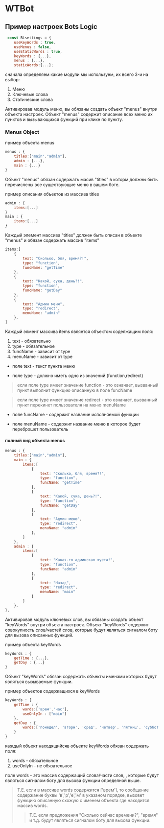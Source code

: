 # WTBot

## Пример настроек Bots Logic ##

```js
 const BLsettings = {
    useKeyWords : true,
    useMenus : false,
    useStaticWords : true,
    keyWords : {...},
    menus : {...},
    staticWords:{...};
```

сначала определяем какие модули мы используем, их всего 3-и на выбор:
1. Меню
2. Ключевые слова
3. Статические слова

Активировав модуль меню, вы обязаны создать объект "menus" внутри объекта настроек.
Объект "menus" содержит описание всех меню их пунктов и вызывающихся функций при клике по пункту.

### Menus Object ###

пример объекта menus
``` js
menus : {
    titles:["main","admin"],
    admin : {...},
    main : {...}
}
```

Объект "menus" обязан содержать масив "titles" в которм должны быть перечислены все существующие меню в вашем боте.

пример описания объектов из массива titles
``` js
admin : {
    items:[...]
}
main : {
    items:[...]
}
```
Каждый элемент массива "titles" должен быть описан в объекте "menus" и обязан содержать массив "items"
``` js
items:[
    {
        text: "Сколько, бля, время?!",
        type: "function",
        funcName: "getTime"
    },
    {
        text: "Какой, сука, день?!",
        type: "function",
        funcName: "getDay"
    },
    {
        text: "Админ меню",
        type: "redirect",
        menuName: "admin"
    },
]
```
Каждый элмент массива items является объектом соделжащим поля:
1. text - обязательно
2. type - обязательное
3. funcName - зависит от type
4. menuName - зависит от type

+ поле text - текст пункта меню

+ поле type - должно иметь одно из значений (function,redirect)

>если поле type имеет значение function - это означает, вызванный пункт выполнит функцию описанную в поле funcName

>если поле type имеет значение redirect - это означает, вызванный пункт перекинет пользователя на меню menuName

+ поле funcName - содержит название исполняемой функции

+ поле menuName - содержит название меню в которое будет переброшет пользователь

#### полный вид объекта menus ####
```js
menus : {
    titles:["main","admin"],
    main : {
        items:[
            {
                text: "Сколько, бля, время?!",
                type: "function",
                funcName: "getTime"
            },
            {
                text: "Какой, сука, день?!",
                type: "function",
                funcName: "getDay"
            },
            {
                text: "Админ меню",
                type: "redirect",
                menuName: "admin"
            },
        ]
    },
    admin : {
        items:[
            {
                text: "Какая-то админская хуета!",
                type: "function",
                funcName: "admin"
            },
            {
                text: "Назад",
                type: "redirect",
                menuName: "main"
            }
        ]
    },
},
```

Активировав модуль ключевых слов, вы обязаны создать объект "keyWords" внутри объекта настроек.
Объект "keyWords" содержит совокупность слов/частей слов, которые будут являться сигналом боту для вызова описанных функций.

пример объекта keyWords
``` js
keyWords : {
    getTime : {...},
    getDay : {...}
}
```

Объект "keyWords" обязан содержать объекты именами которых будут являться вызываемые функции.

пример объектов содержащихся в keyWords
``` js
keyWords : {
    getTime : {
        words:['врем','час'],
        useOnlyIn : ["main"]
    },
    getDay : {
        words:['понедел', 'вторн', 'сред', 'четвер', 'пятниц', 'суббот','субот', 'воскр']
    }
}
```
каждый объект находящийсяв объекте keyWords обязан содержать поля:
1. words - обязательное
2. useOnlyIn - не обязательное

поле words - это массив содержащий слова/части слов, , которые будут являться сигналом боту для вызова функции определной выше.
>Т.Е. если в массиве words содержится ['врем'], то сообщение содержание буквы 'в','р','е','м' в указаном порядке, вызовет функцию описанную схожую с именем объекта где находится массив words.
>> Т.Е. если предложения "Сколько сейчас времени?", "время" и т.д. будут являться сигналом боту для вызова функции.







